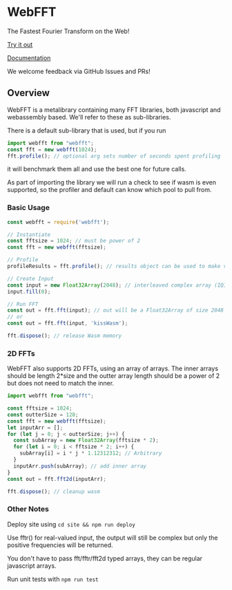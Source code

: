 # WebFFT

The Fastest Fourier Transform on the Web!

[Try it out](https://webfft.com/)

[Documentation](https://webfft.com/docs)

We welcome feedback via GitHub Issues and PRs!

## Overview

WebFFT is a metalibrary containing many FFT libraries, both javascript and webassembly based. We'll refer to these as sub-libraries.

There is a default sub-library that is used, but if you run

```javascript
import webfft from "webfft";
const fft = new webfft(1024);
fft.profile(); // optional arg sets number of seconds spent profiling
```

it will benchmark them all and use the best one for future calls.

As part of importing the library we will run a check to see if wasm is even supported, so the profiler and default can know which pool to pull from.

### Basic Usage

```javascript
const webfft = require('webfft');

// Instantiate
const fftsize = 1024; // must be power of 2
const fft = new webfft(fftsize);

// Profile
profileResults = fft.profile(); // results object can be used to make visualizations of the benchmarking results

// Create Input
const input = new Float32Array(2048); // interleaved complex array (IQIQIQIQ...), so it's twice the size
input.fill(0);

// Run FFT
const out = fft.fft(input); // out will be a Float32Array of size 2048
// or
const out = fft.fft(input, 'kissWasm');

fft.dispose(); // release Wasm memory
```

### 2D FFTs

WebFFT also supports 2D FFTs, using an array of arrays.
The inner arrays should be length 2*size and the outter array length should be a power of 2 but does not need to match the inner. 

```javascript
import webfft from "webfft";

const fftsize = 1024;
const outterSize = 128;
const fft = new webfft(fftsize);
let inputArr = [];
for (let j = 0; j < outterSize; j++) {
  const subArray = new Float32Array(fftsize * 2);
  for (let i = 0; i < fftsize * 2; i++) {
    subArray[i] = i * j * 1.12312312; // Arbitrary
  }
  inputArr.push(subArray); // add inner array
}
const out = fft.fft2d(inputArr);

fft.dispose(); // cleanup wasm
```

### Other Notes

Deploy site using `cd site && npm run deploy`

Use fftr() for real-valued input, the output will still be complex but only the positive frequencies will be returned.

You don't have to pass fft/fftr/fft2d typed arrays, they can be regular javascript arrays.

Run unit tests with `npm run test`
